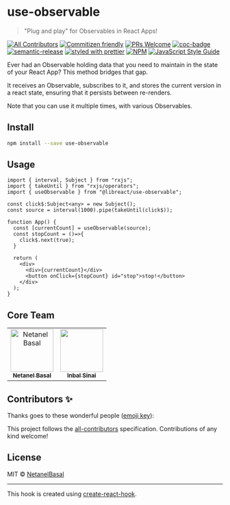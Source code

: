 # use-observable

> "Plug and play" for Observables in React Apps!

[![All Contributors](https://img.shields.io/badge/all_contributors-0-orange.svg?style=flat-square)](#contributors-)
[![Commitizen friendly](https://img.shields.io/badge/commitizen-friendly-brightgreen.svg)](http://commitizen.github.io/cz-cli/)
[![PRs Welcome](https://img.shields.io/badge/PRs-welcome-brightgreen.svg?style=flat-square)]()
[![coc-badge](https://img.shields.io/badge/codeof-conduct-ff69b4.svg?style=flat-square)]()
[![semantic-release](https://img.shields.io/badge/%20%20%F0%9F%93%A6%F0%9F%9A%80-semantic--release-e5079.svg?style=flat-square)](https://github.com/semantic-release/semantic-release)
[![styled with prettier](https://img.shields.io/badge/styled_with-prettier-ff69b4.svg?style=flat-square)](https://github.com/prettier/prettier)
[![NPM](https://img.shields.io/npm/v/use-observable.svg)](https://www.npmjs.com/package/use-observable) [![JavaScript Style Guide](https://img.shields.io/badge/code_style-standard-brightgreen.svg)](https://standardjs.com)

Ever had an Observable holding data that you need to maintain in the state of your React App? This method bridges that gap.

It receives an Observable, subscribes to it, and stores the current version in a react state, ensuring that it persists between re-renders. 

Note that you can use it multiple times, with various Observables.

## Install

```bash
npm install --save use-observable
```

## Usage

```tsx
import { interval, Subject } from "rxjs";
import { takeUntil } from "rxjs/operators";
import { useObservable } from "@libreact/use-observable";

const click$:Subject<any> = new Subject();
const source = interval(1000).pipe(takeUntil(click$));

function App() {
  const [currentCount] = useObservable(source);
  const stopCount = ()=>{
    click$.next(true);
  }

  return (
    <div>
      <div>{currentCount}</div>
      <button onClick={stopCount} id="stop">stop!</button>
    </div>
  );
}
```
## Core Team

<table>
  <tr>
    <td align="center"><a href="https://www.netbasal.com"><img src="https://avatars1.githubusercontent.com/u/6745730?v=4" width="100px;" alt="Netanel Basal"/><br /><sub><b>Netanel Basal</b></sub></a><br /></td>
     <td align="center"><a href="https://github.com/theblushingcrow"><img src="https://avatars3.githubusercontent.com/u/638818?v=4" width="100px;" alt=""/><br /><sub><b>Inbal Sinai</b></sub></a><br /></td>
</tr>
</table>

## Contributors ✨

Thanks goes to these wonderful people ([emoji key](https://allcontributors.org/docs/en/emoji-key)):

<!-- ALL-CONTRIBUTORS-LIST:START - Do not remove or modify this section -->
<!-- prettier-ignore-start -->
<!-- markdownlint-disable -->
<!-- markdownlint-enable -->
<!-- prettier-ignore-end -->
<!-- ALL-CONTRIBUTORS-LIST:END -->

This project follows the [all-contributors](https://github.com/all-contributors/all-contributors) specification. Contributions of any kind welcome!

## License

MIT © [NetanelBasal](https://github.com/NetanelBasal)

---

This hook is created using [create-react-hook](https://github.com/hermanya/create-react-hook).
